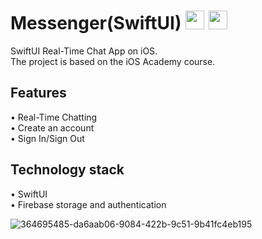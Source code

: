 # Messenger(SwiftUI) <img src="https://github.com/user-attachments/assets/78fe609f-be2f-411e-8461-4796bd5713ac" width="30" height="30">  <img src="https://github.com/user-attachments/assets/e4b6b615-a5bf-4e24-a38d-c33789d87fb1" width="30" height="30">

SwiftUI Real-Time Chat App on iOS.<br />
The project is based on the iOS Academy course.

## Features

• Real-Time Chatting <br />
• Create an account <br />
• Sign In/Sign Out

## Technology stack

• SwiftUI <br />
• Firebase storage and authentication

![364695485-da6aab06-9084-422b-9c51-9b41fc4eb195](https://github.com/user-attachments/assets/346639a7-c2f6-4454-96cf-9c371e168d1d)
